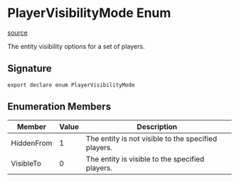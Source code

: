 # PlayerVisibilityMode Enum

[source](https://developers.meta.com/horizon-worlds/reference/2.0.0/core_playervisibilitymode)

The entity visibility options for a set of players.

## Signature

```
export declare enum PlayerVisibilityMode
```

## Enumeration Members

| Member | Value | Description |
| --- | --- | --- |
| HiddenFrom | 1 | The entity is not visible to the specified players. |
| VisibleTo | 0 | The entity is visible to the specified players. |